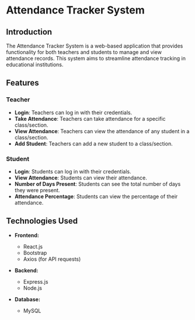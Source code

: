 # Attendance Tracker System

## Introduction

The Attendance Tracker System is a web-based application that provides functionality for both teachers and students to manage and view attendance records. This system aims to streamline attendance tracking in educational institutions.

## Features

### Teacher
- **Login**: Teachers can log in with their credentials.
- **Take Attendance**: Teachers can take attendance for a specific class/section.
- **View Attendance**: Teachers can view the attendance of any student in a class/section.
- **Add Student**: Teachers can add a new student to a class/section.

### Student
- **Login**: Students can log in with their credentials.
- **View Attendance**: Students can view their attendance.
- **Number of Days Present**: Students can see the total number of days they were present.
- **Attendance Percentage**: Students can view the percentage of their attendance.

## Technologies Used

- **Frontend:**
  - React.js
  - Bootstrap
  - Axios (for API requests)

- **Backend:**
  - Express.js
  - Node.js

- **Database:**
  - MySQL

